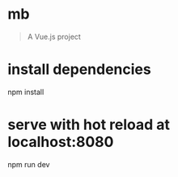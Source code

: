 # mb

> A Vue.js project




# install dependencies
npm install

# serve with hot reload at localhost:8080
npm run dev


